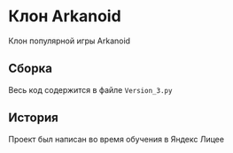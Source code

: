 # Клон Arkanoid

Клон популярной игры Arkanoid

## Сборка

Весь код содержится в файле `Version_3.py`

## История

Проект был написан во время обучения в Яндекс Лицее
